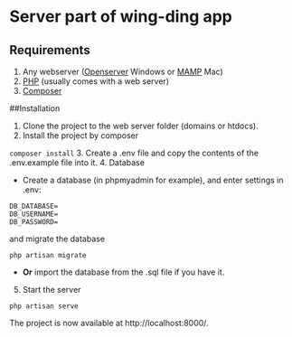 # Server part of wing-ding app

## Requirements

1. Any webserver ([Openserver]() Windows or [MAMP]() Mac)
2. [PHP]() (usually comes with a web server)
3. [Composer]()

##Installation

1. Clone the project to the web server folder (domains or htdocs).
2. Install the project by composer

```composer install```
3. Create a .env file and copy the contents of the .env.example file into it.
4. Database 
* Create a database (in phpmyadmin for example), and enter settings in .env:
```
DB_DATABASE=
DB_USERNAME=
DB_PASSWORD=
```
and migrate the database

```php artisan migrate```
* **Or** import the database from the .sql file if you have it.
5. Start the server

```php artisan serve```

The project is now available at http://localhost:8000/.
